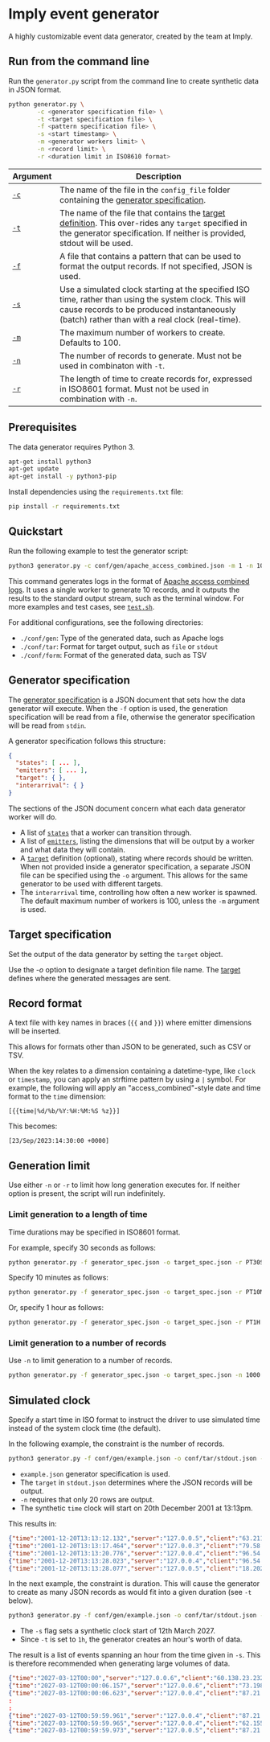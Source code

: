 # Imply event generator

A highly customizable event data generator, created by the team at Imply.

## Run from the command line

Run the `generator.py` script from the command line to create synthetic data in JSON format.

```bash
python generator.py \
        -c <generator specification file> \
        -t <target specification file> \
        -f <pattern specification file> \
        -s <start timestamp> \
        -m <generator workers limit> \
        -n <record limit> \
        -r <duration limit in ISO8610 format>
```

| Argument | Description |
|---|---|
| [`-c`](#generator-specification) | The name of the file in the `config_file` folder containing the [generator specification](#generator-specification).|
| [`-t`](#target-specification) | The name of the file that contains the [target definition](#target.md). This over-rides any `target` specified in the generator specification. If neither is provided, stdout will be used. |
| [`-f`](#record-format) | A file that contains a pattern that can be used to format the output records. If not specified, JSON is used. |
| [`-s`](#simulated-clock) | Use a simulated clock starting at the specified ISO time, rather than using the system clock. This will cause records to be produced instantaneously (batch) rather than with a real clock (real-time). |
| [`-m`](#generator-specification) | The maximum number of workers to create. Defaults to 100. |
| [`-n`](#generation-limit) | The number of records to generate. Must not be used in combinaton with `-t`. |
| [`-r`](#generation-limit) | The length of time to create records for, expressed in ISO8601 format. Must not be used in combination with `-n`. |

## Prerequisites

The data generator requires Python 3.

```bash
apt-get install python3
apt-get update
apt-get install -y python3-pip
```

Install dependencies using the `requirements.txt` file:

```bash
pip install -r requirements.txt
```

## Quickstart

Run the following example to test the generator script:

```sh
python3 generator.py -c conf/gen/apache_access_combined.json -m 1 -n 10 -t 1m conf/tar/stdout.json
```

This command generates logs in the format of [Apache access combined logs](https://httpd.apache.org/docs/2.4/logs.html).
It uses a single worker to generate 10 records, and it outputs the results to the standard output stream, such as the terminal window.
For more examples and test cases, see [`test.sh`](./test.sh).

For additional configurations, see the following directories:
* `./conf/gen`: Type of the generated data, such as Apache logs
* `./conf/tar`: Format for target output, such as `file` or `stdout`
* `./conf/form`: Format of the generated data, such as TSV

## Generator specification

The [generator specification](docs/genspec.md) is a JSON document that sets how the data generator will execute. When the `-f` option is used, the generation specification will be read from a file, otherwise the generator specification will be read from `stdin`.

A generator specification follows this structure:

```json
{
  "states": [ ... ],
  "emitters": [ ... ],
  "target": { },
  "interarrival": { }
}
```

The sections of the JSON document concern what each data generator worker will do.

* A list of [`states`](docs/genspec-states.md) that a worker can transition through.
* A list of [`emitters`](docs/genspec-emitters.md), listing the dimensions that will be output by a worker and what data they will contain.
* A [`target`](docs/tarspec.md) definition (optional), stating where records should be written. When not provided inside a generator specification, a separate JSON file can be specified using the `-o` argument. This allows for the same generator to be used with different targets.
* The `interarrival` time, controlling how often a new worker is spawned. The default maximum number of workers is 100, unless the `-m` argument is used.

## Target specification

Set the output of the data generator by setting the `target` object.

Use the _-o_ option to designate a target definition file name. The [target](docs/target.md) defines where the generated messages are sent.

## Record format

A text file with key names in braces (`{{` and `}}`) where emitter dimensions will be inserted.

This allows for formats other than JSON to be generated, such as CSV or TSV.

When the key relates to a dimension containing a datetime-type, like `clock` or `timestamp`, you can apply an strftime pattern by using a `|` symbol.  For example, the following will apply an "access_combined"-style date and time format to the `time` dimension:

```
[{{time|%d/%b/%Y:%H:%M:%S %z}}]
```

This becomes:

```
[23/Sep/2023:14:30:00 +0000]
```

## Generation limit

Use either `-n` or `-r` to limit how long generation executes for. If neither option is present, the script will run indefinitely.

### Limit generation to a length of time

Time durations may be specified in ISO8601 format.

For example, specify 30 seconds as follows:

```bash
python generator.py -f generator_spec.json -o target_spec.json -r PT30S
```

Specify 10 minutes as follows:

```bash
python generator.py -f generator_spec.json -o target_spec.json -r PT10M
```

Or, specify 1 hour as follows:

```bash
python generator.py -f generator_spec.json -o target_spec.json -r PT1H
```

### Limit generation to a number of records

Use `-n` to limit generation to a number of records.

```bash
python generator.py -f generator_spec.json -o target_spec.json -n 1000
```

## Simulated clock

Specify a start time in ISO format to instruct the driver to use simulated time instead of the system clock time (the default).

In the following example, the constraint is the number of records.

```bash
python3 generator.py -f conf/gen/example.json -o conf/tar/stdout.json -n 20 -s "2001-12-20T13:13"
```

* `example.json` generator specification is used.
* The `target` in `stdout.json` determines where the JSON records will be output.
* `-n` requires that only 20 rows are output.
* The synthetic `time` clock will start on 20th December 2001 at 13:13pm.

This results in:

```json
{"time":"2001-12-20T13:13:12.132","server":"127.0.0.5","client":"63.211.68.115","endpoint":"GET /api/users/73/contributions","response_time_ms":326}
{"time":"2001-12-20T13:13:17.464","server":"127.0.0.3","client":"79.58.216.203","endpoint":"GET /api/search?q=quantum-mechanics","response_time_ms":262}
{"time":"2001-12-20T13:13:20.776","server":"127.0.0.4","client":"96.54.85.35","endpoint":"GET /api/categories","response_time_ms":75}
{"time":"2001-12-20T13:13:28.023","server":"127.0.0.4","client":"96.54.85.35","endpoint":"GET /api/articles/56/contributors","response_time_ms":41}
{"time":"2001-12-20T13:13:28.077","server":"127.0.0.5","client":"18.202.244.47","endpoint":"POST /api/feedback","response_time_ms":179194}
```

In the next example, the constraint is duration. This will cause the generator to create as many JSON records as would fit into a given duration (see `-t` below).

```bash
python3 generator.py -f conf/gen/example.json -o conf/tar/stdout.json -t 1h -s "2027-03-12"
```

* The `-s` flag sets a synthetic clock start of 12th March 2027.
* Since `-t` is set to `1h`, the generator creates an hour's worth of data.

The result is a list of events spanning an hour from the time given in `-s`. This is therefore recommended when generating large volumes of data.

```json
{"time":"2027-03-12T00:00","server":"127.0.0.6","client":"60.138.23.232","endpoint":"GET /api/articles/102/history","response_time_ms":405}
{"time":"2027-03-12T00:00:06.157","server":"127.0.0.6","client":"73.198.96.12","endpoint":"GET /api/articles","response_time_ms":210}
{"time":"2027-03-12T00:00:06.623","server":"127.0.0.4","client":"87.21.26.43","endpoint":"GET /api/articles/42","response_time_ms":445}
:
:
{"time":"2027-03-12T00:59:59.961","server":"127.0.0.4","client":"87.21.26.43","endpoint":"GET /api/users/73/contributions","response_time_ms":489}
{"time":"2027-03-12T00:59:59.965","server":"127.0.0.4","client":"62.155.215.104","endpoint":"POST /api/users/login","response_time_ms":97521}
{"time":"2027-03-12T00:59:59.973","server":"127.0.0.5","client":"87.21.26.43","endpoint":"GET /api/articles/56/contributors","response_time_ms":118}
```
